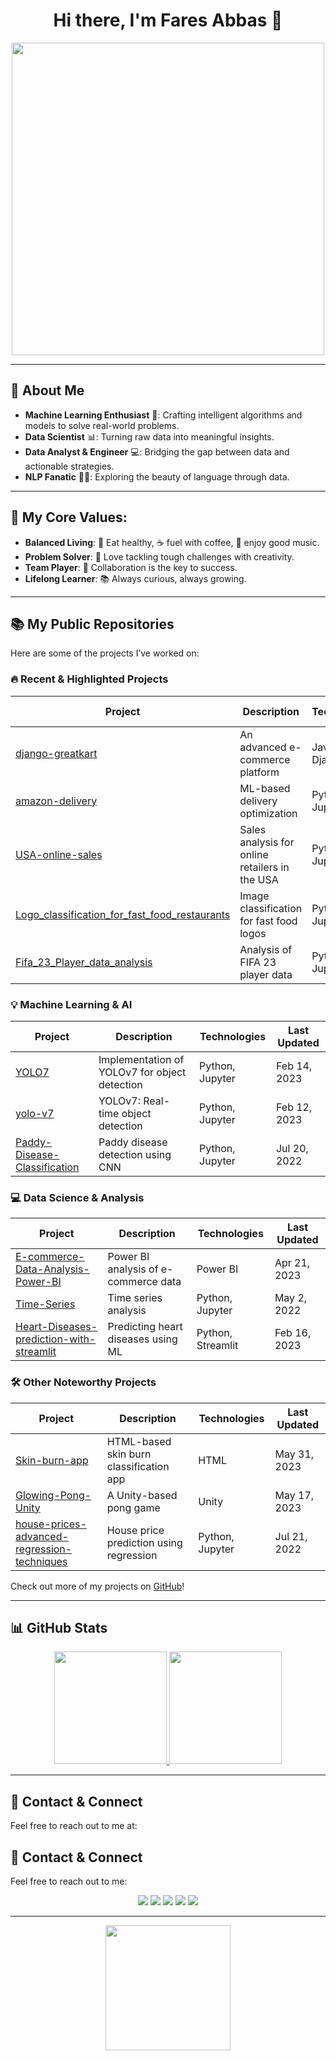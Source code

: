 <h1 align="center">Hi there, I'm Fares Abbas 👋</h1>

<p align="center">
  <img src="https://media.giphy.com/media/iIqmM5tTjmpOB9mpbn/giphy.gif" width="500"/>
</p>

---

## 🧠 About Me
- **Machine Learning Enthusiast** 🤖: Crafting intelligent algorithms and models to solve real-world problems.
- **Data Scientist** 📊: Turning raw data into meaningful insights.
- **Data Analyst & Engineer** 💻: Bridging the gap between data and actionable strategies.
- **NLP Fanatic** 🧑‍💻: Exploring the beauty of language through data.

---

## 🚀 My Core Values:
- **Balanced Living**: 🥗 Eat healthy, ☕️ fuel with coffee, 🎵 enjoy good music.
- **Problem Solver**: 🧩 Love tackling tough challenges with creativity.
- **Team Player**: 🤝 Collaboration is the key to success.
- **Lifelong Learner**: 📚 Always curious, always growing.

---

## 📚 My Public Repositories

Here are some of the projects I’ve worked on:

### 🔥 Recent & Highlighted Projects

| Project | Description | Technologies | Last Updated |
|---------|-------------|---------------|--------------|
| [django-greatkart](https://github.com/Faresabbas/django-greatkart) | An advanced e-commerce platform | JavaScript, Django | Last month |
| [amazon-delivery](https://github.com/Faresabbas/amazon-delivery) | ML-based delivery optimization | Python, Jupyter | Aug 18, 2023 |
| [USA-online-sales](https://github.com/Faresabbas/USA-online-sales) | Sales analysis for online retailers in the USA | Python, Jupyter | Oct 23, 2023 |
| [Logo_classification_for_fast_food_restaurants](https://github.com/Faresabbas/Logo_classification_for_fast_food_restaurants) | Image classification for fast food logos | Python, Jupyter | Oct 8, 2023 |
| [Fifa_23_Player_data_analysis](https://github.com/Faresabbas/Fifa_23_Player_data_analysis) | Analysis of FIFA 23 player data | Python, Jupyter | Jul 8, 2023 |

### 💡 Machine Learning & AI

| Project | Description | Technologies | Last Updated |
|---------|-------------|---------------|--------------|
| [YOLO7](https://github.com/Faresabbas/YOLO7) | Implementation of YOLOv7 for object detection | Python, Jupyter | Feb 14, 2023 |
| [yolo-v7](https://github.com/Faresabbas/yolo-v7) | YOLOv7: Real-time object detection | Python, Jupyter | Feb 12, 2023 |
| [Paddy-Disease-Classification](https://github.com/Faresabbas/Paddy-Disease-Classification) | Paddy disease detection using CNN | Python, Jupyter | Jul 20, 2022 |

### 💻 Data Science & Analysis

| Project | Description | Technologies | Last Updated |
|---------|-------------|---------------|--------------|
| [E-commerce-Data-Analysis-Power-BI](https://github.com/Faresabbas/E-commerce-Data-Analysis-Power-BI) | Power BI analysis of e-commerce data | Power BI | Apr 21, 2023 |
| [Time-Series](https://github.com/Faresabbas/Time-Series) | Time series analysis | Python, Jupyter | May 2, 2022 |
| [Heart-Diseases-prediction-with-streamlit](https://github.com/Faresabbas/Heart-Diseases-prediction-with-streamlit) | Predicting heart diseases using ML | Python, Streamlit | Feb 16, 2023 |

### 🛠️ Other Noteworthy Projects

| Project | Description | Technologies | Last Updated |
|---------|-------------|---------------|--------------|
| [Skin-burn-app](https://github.com/Faresabbas/Skin-burn-app) | HTML-based skin burn classification app | HTML | May 31, 2023 |
| [Glowing-Pong-Unity](https://github.com/Faresabbas/Glowing-Pong-Unity) | A Unity-based pong game | Unity | May 17, 2023 |
| [house-prices-advanced-regression-techniques](https://github.com/Faresabbas/house-prices-advanced-regression-techniques) | House price prediction using regression | Python, Jupyter | Jul 21, 2022 |

Check out more of my projects on [GitHub](https://github.com/Faresabbas?tab=repositories)!

---

## 📊 GitHub Stats

<p align="center">
  <a href="https://github.com/Faresabbas">
    <img height="180em" src="https://github-readme-stats.vercel.app/api?username=Faresabbas&theme=radical&count_private=true&show_icons=true&include_all_commits=true"/>
    <img height="180em" src="https://github-readme-stats-eight-theta.vercel.app/api/top-langs/?username=Faresabbas&theme=radical&layout=compact&langs_count=6"/>
  </a>
</p>

---

## 📧 Contact & Connect

Feel free to reach out to me at:

## 📧 Contact & Connect

Feel free to reach out to me:

<p align="center">
  <a href="mailto:faresabbas.ai@gmail.com"><img src="https://img.shields.io/badge/-Gmail-D14836?style=for-the-badge&logo=Gmail&logoColor=white"/></a>
  <a href="https://www.kaggle.com/faresabbasai2022"><img src="https://img.shields.io/badge/-Kaggle-20BEFF?style=for-the-badge&logo=Kaggle&logoColor=white"/></a>
  <a href="https://www.linkedin.com/in/fares-abbas"><img src="https://img.shields.io/badge/-LinkedIn-0A66C2?style=for-the-badge&logo=Linkedin&logoColor=white"/></a>
  <a href="https://twitter.com/fares_a_ghazi"><img src="https://img.shields.io/badge/-Twitter-1DA1F2?style=for-the-badge&logo=Twitter&logoColor=white"/></a>
  <a href="https://www.facebook.com/faresa.ghazi"><img src="https://img.shields.io/badge/-Facebook-1877F2?style=for-the-badge&logo=Facebook&logoColor=white"/></a>
</p>


---

<p align="center">
  <img src="https://media.giphy.com/media/l3vR85PnGsBwu1PFK/giphy.gif" width="200"/>
</p>

